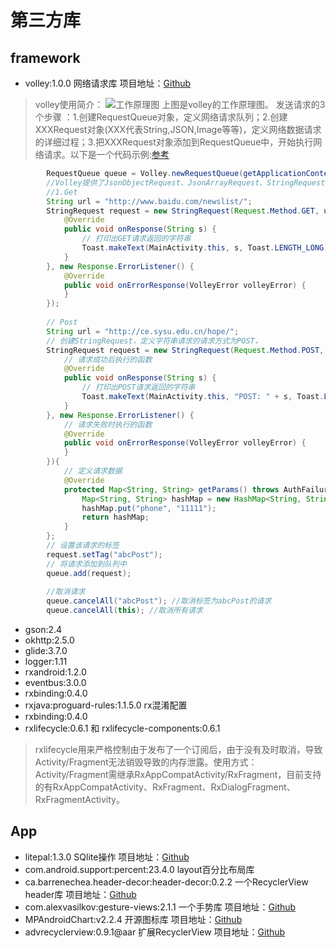 
# 第三方库
## framework
- volley:1.0.0 网络请求库 项目地址：[Github](https://github.com/mcxiaoke/android-volley)
> volley使用简介：
 ![工作原理图](http://static.open-open.com/lib/uploadImg/20151227/20151227213950_7.png)
上图是volley的工作原理图。
发送请求的3个步骤 ：1.创建RequestQueue对象，定义网络请求队列；2.创建XXXRequest对象(XXX代表String,JSON,Image等等)，定义网络数据请求的详细过程；3.把XXXRequest对象添加到RequestQueue中，开始执行网络请求。以下是一个代码示例:[参考](http://www.open-open.com/lib/view/open1451223702339.html)
``` java
        RequestQueue queue = Volley.newRequestQueue(getApplicationContext());
        //Volley提供了JsonObjectRequest、JsonArrayRequest、StringRequest等Request形式
        //1.Get
        String url = "http://www.baidu.com/newslist/";
        StringRequest request = new StringRequest(Request.Method.GET, url, new Response.Listener<String>() {
            @Override
            public void onResponse(String s) {
                // 打印出GET请求返回的字符串
                Toast.makeText(MainActivity.this, s, Toast.LENGTH_LONG).show();
            }
        }, new Response.ErrorListener() {
            @Override
            public void onErrorResponse(VolleyError volleyError) {
            }
        });
        
        // Post
        String url = "http://ce.sysu.edu.cn/hope/";
        // 创建StringRequest，定义字符串请求的请求方式为POST，
        StringRequest request = new StringRequest(Request.Method.POST, url, new Response.Listener<String>() {
            // 请求成功后执行的函数
            @Override
            public void onResponse(String s) {
                // 打印出POST请求返回的字符串
                Toast.makeText(MainActivity.this, "POST: " + s, Toast.LENGTH_LONG).show();
            }
        }, new Response.ErrorListener() {
            // 请求失败时执行的函数
            @Override
            public void onErrorResponse(VolleyError volleyError) {
            }
        }){
            // 定义请求数据
            @Override
            protected Map<String, String> getParams() throws AuthFailureError {
                Map<String, String> hashMap = new HashMap<String, String>();
                hashMap.put("phone", "11111");
                return hashMap;
            }
        };
        // 设置该请求的标签
        request.setTag("abcPost");
        // 将请求添加到队列中
        queue.add(request);
        
        //取消请求
        queue.cancelAll("abcPost"); //取消标签为abcPost的请求
        queue.cancelAll(this); //取消所有请求
```
- gson:2.4
- okhttp:2.5.0
- glide:3.7.0
- logger:1.11
- rxandroid:1.2.0
- eventbus:3.0.0
- rxbinding:0.4.0
- rxjava:proguard-rules:1.1.5.0  rx混淆配置
- rxbinding:0.4.0
- rxlifecycle:0.6.1 和 rxlifecycle-components:0.6.1
> rxlifecycle用来严格控制由于发布了一个订阅后，由于没有及时取消，导致Activity/Fragment无法销毁导致的内存泄露。使用方式：Activity/Fragment需继承RxAppCompatActivity/RxFragment，目前支持的有RxAppCompatActivity、RxFragment、RxDialogFragment、RxFragmentActivity。

## App
- litepal:1.3.0  SQlite操作 项目地址：[Github](https://github.com/LitePalFramework/LitePal)
- com.android.support:percent:23.4.0 layout百分比布局库 
- ca.barrenechea.header-decor:header-decor:0.2.2 一个RecyclerView header库 项目地址：[Github](https://github.com/edubarr/header-decor)
- com.alexvasilkov:gesture-views:2.1.1 一个手势库 项目地址：[Github](https://github.com/alexvasilkov/GestureViews)
- MPAndroidChart:v2.2.4 开源图标库 项目地址：[Github](https://github.com/PhilJay/MPAndroidChart)
- advrecyclerview:0.9.1@aar 扩展RecyclerView 项目地址：[Github](https://github.com/h6ah4i/android-advancedrecyclerview)







